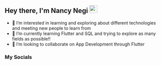 ## Hey there, I'm Nancy Negi <img src="https://media.giphy.com/media/hvRJCLFzcasrR4ia7z/giphy.gif" width="25px">
- 👀 I’m interested in learning and exploring about different technologies and meeting new people to learn from
- 🌱 I’m currently learning Flutter and SQL and trying to explore as many fields as possible!!
- 💞️ I’m looking to collaborate on App Development through Flutter 

### My Socials

<!--
<a href="https://twitter.com/NancyNegi23">
  <img align="left" alt="Nancy Negi | Twitter" width="22px" src="" />
</a>
<a href="https://www.linkedin.com/in/nancynegi23/">
  <img align="left" alt="Nancy's LinkdIN" width="22px" src="" />
</a>

<!---
NancyNegi23/NancyNegi23 is a ✨ special ✨ repository because its `README.md` (this file) appears on your GitHub profile.
You can click the Preview link to take a look at your changes.
--->

